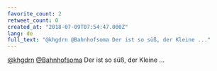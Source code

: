 ```yaml
---
favorite_count: 2
retweet_count: 0
created_at: "2018-07-09T07:54:47.000Z"
lang: de
full_text: "@khgdrn @Bahnhofsoma Der ist so süß, der Kleine ..."
---
```


[@khgdrn](https://twitter.com/khgdrn)
[@Bahnhofsoma](https://twitter.com/Bahnhofsoma) Der ist so süß, der Kleine ...
